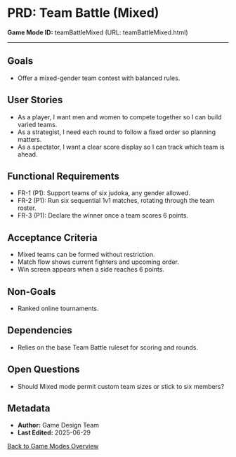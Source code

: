 # PRD: Team Battle (Mixed)

**Game Mode ID:** teamBattleMixed (URL: teamBattleMixed.html)

---

## Goals

- Offer a mixed-gender team contest with balanced rules.

## User Stories

- As a player, I want men and women to compete together so I can build varied teams.
- As a strategist, I need each round to follow a fixed order so planning matters.
- As a spectator, I want a clear score display so I can track which team is ahead.

## Functional Requirements

- FR-1 (P1): Support teams of six judoka, any gender allowed.
- FR-2 (P1): Run six sequential 1v1 matches, rotating through the team roster.
- FR-3 (P1): Declare the winner once a team scores 6 points.

## Acceptance Criteria

- Mixed teams can be formed without restriction.
- Match flow shows current fighters and upcoming order.
- Win screen appears when a side reaches 6 points.

## Non-Goals

- Ranked online tournaments.

## Dependencies

- Relies on the base Team Battle ruleset for scoring and rounds.

## Open Questions

- Should Mixed mode permit custom team sizes or stick to six members?

## Metadata

- **Author:** Game Design Team
- **Last Edited:** 2025-06-29

[Back to Game Modes Overview](prdGameModes.md)
